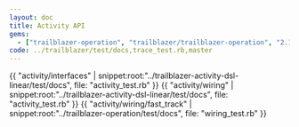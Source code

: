 ```yaml
---
layout: doc
title: Activity API
gems:
  - ["trailblazer-operation", "trailblazer/trailblazer-operation", "2.1"]
code: ../trailblazer/test/docs,trace_test.rb,master
---
```


{{ "activity/interfaces" | snippet:root:"../trailblazer-activity-dsl-linear/test/docs", file: "activity_test.rb" }}
{{ "activity/wiring" | snippet:root:"../trailblazer-activity-dsl-linear/test/docs", file: "activity_test.rb" }}
{{ "activity/wiring/fast_track" | snippet:root:"../trailblazer-operation/test/docs", file: "wiring_test.rb" }}


